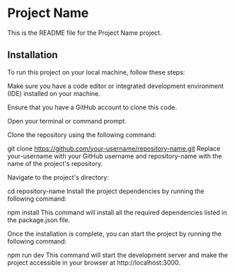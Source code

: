 # Project Name
This is the README file for the Project Name project.

## Installation
To run this project on your local machine, follow these steps:

Make sure you have a code editor or integrated development environment (IDE) installed on your machine.

Ensure that you have a GitHub account to clone this code.

Open your terminal or command prompt.

Clone the repository using the following command:

git clone https://github.com/your-username/repository-name.git
Replace your-username with your GitHub username and repository-name with the name of the project's repository.

Navigate to the project's directory:

cd repository-name
Install the project dependencies by running the following command:

npm install
This command will install all the required dependencies listed in the package.json file.

Once the installation is complete, you can start the project by running the following command:

npm run dev
This command will start the development server and make the project accessible in your browser at http://localhost:3000.
